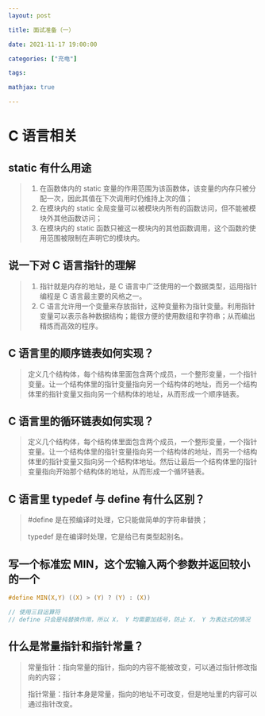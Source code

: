 ```yaml
---
layout: post

title: 面试准备（一）

date: 2021-11-17 19:00:00

categories: ["充电"]

tags: 

mathjax: true

---
```


#  C 语言相关

## static 有什么用途

> 1. 在函数体内的 static 变量的作用范围为该函数体，该变量的内存只被分配一次，因此其值在下次调用时仍维持上次的值；
>2. 在模块内的 static 全局变量可以被模块内所有的函数访问，但不能被模块外其他函数访问；
> 3. 在模块内的 static 函数只被这一模块内的其他函数调用，这个函数的使用范围被限制在声明它的模块内。

## 说一下对 C 语言指针的理解

> 1. 指针就是内存的地址，是 C 语言中广泛使用的一个数据类型，运用指针编程是 C 语言最主要的风格之一。
> 2. C 语言允许用一个变量来存放指针，这种变量称为指针变量。利用指针变量可以表示各种数据结构；能很方便的使用数组和字符串；从而编出精炼而高效的程序。

## C 语言里的顺序链表如何实现？

> 定义几个结构体，每个结构体里面包含两个成员，一个整形变量，一个指针变量。让一个结构体里的指针变量指向另一个结构体的地址，而另一个结构体里的指针变量又指向另一个结构体的地址，从而形成一个顺序链表。

## C 语言里的循环链表如何实现？

> 定义几个结构体，每个结构体里面包含两个成员，一个整形变量，一个指针变量。让一个结构体里的指针变量指向另一个结构体的地址，而另一个结构体里的指针变量又指向另一个结构体地址。然后让最后一个结构体里的指针变量指向开始那个结构体的地址，从而形成一个循环链表。

## C 语言里 typedef 与 define 有什么区别？

> #define 是在预编译时处理，它只能做简单的字符串替换；
>
> typedef 是在编译时处理，它是给已有类型起别名。

## 写一个标准宏 MIN，这个宏输入两个参数并返回较小的一个

```c
#define MIN(X,Y) ((X) > (Y) ? (Y) : (X))

// 使用三目运算符
// define 只会是纯替换作用，所以 X， Y 均需要加括号，防止 X， Y 为表达式的情况
```

## 什么是常量指针和指针常量？

> 常量指针：指向常量的指针，指向的内容不能被改变，可以通过指针修改指向的内容；
>
> 指针常量：指针本身是常量，指向的地址不可改变，但是地址里的内容可以通过指针改变。